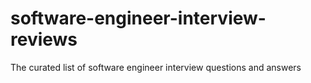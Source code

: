# software-engineer-interview-reviews
The curated list of software engineer interview questions and answers
